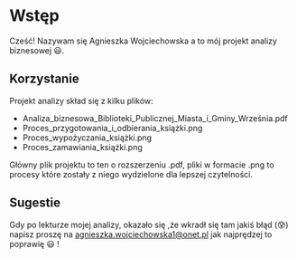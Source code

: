 # Wstęp

Cześć! Nazywam się Agnieszka Wojciechowska a to mój projekt analizy biznesowej :smiley:.

## Korzystanie

Projekt analizy skład się z kilku plików:
* Analiza_biznesowa_Biblioteki_Publicznej_Miasta_i_Gminy_Września.pdf
* Proces_przygotowania_i_odbierania_książki.png
* Proces_wypożyczania_książki.png
* Proces_zamawiania_książki.png

Główny plik projektu to ten o rozszerzeniu .pdf, pliki w formacie .png to procesy które zostały z niego wydzielone dla lepszej czytelności.

## Sugestie
Gdy po lekturze mojej analizy, okazało się ,że wkradł się tam jakiś błąd (:cold_sweat:) napisz proszę na agnieszka.wojciechowska1@onet.pl jak najprędzej to poprawię :smiley: ! 

